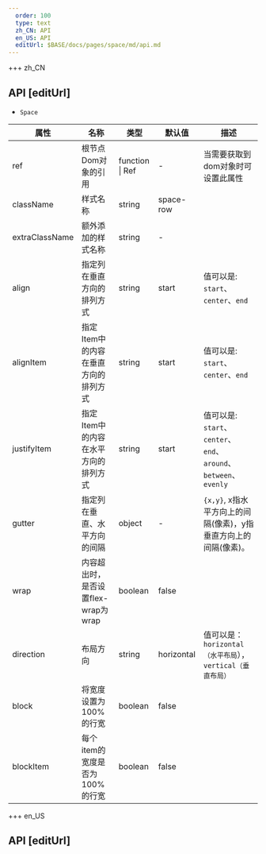 ```yaml
---   
  order: 100
  type: text
  zh_CN: API
  en_US: API
  editUrl: $BASE/docs/pages/space/md/api.md
---      
```


+++  zh_CN
## API [editUrl]       

- <Code>Space</Code>

| 属性 | 名称 | 类型 | 默认值 | 描述 |
| --- | --- | --- | --- | --- |
| ref | 根节点Dom对象的引用 | function \| Ref | - | 当需要获取到dom对象时可设置此属性 |
| className |样式名称 | string | space-row |  |
| extraClassName | 额外添加的样式名称 | string | - |  |
| align | 指定列在垂直方向的排列方式 | string | start | 值可以是: <Code>start</Code>、<Code>center</Code>、<Code>end</Code> |
| alignItem | 指定Item中的内容在垂直方向的排列方式 | string | start | 值可以是: <Code>start</Code>、<Code>center</Code>、<Code>end</Code> |
| justifyItem | 指定Item中的内容在水平方向的排列方式 | string | start | 值可以是: <Code>start</Code>、<Code>center</Code>、<Code>end</Code>、<Code>around</Code>、<Code>between</Code>、<Code>evenly</Code> |
| gutter | 指定列在垂直、水平方向的间隔 | object | - | <Code>{x,y}</Code>, x指水平方向上的间隔(像素)，y指垂直方向上的间隔(像素)。|
| wrap | 内容超出时，是否设置flex-wrap为wrap | boolean | false |  |
| direction | 布局方向 | string | horizontal | 值可以是： <Code>horizontal（水平布局</Code>），<Code>vertical（垂直布局）</Code>   |
| block | 将宽度设置为100%的行宽 | boolean | false |  |
| blockItem | 每个item的宽度是否为100%的行宽 | boolean | false |  |

+++ en_US
## API [editUrl]     

